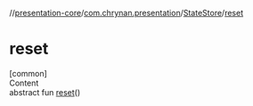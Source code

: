 //[presentation-core](../../../index.md)/[com.chrynan.presentation](../index.md)/[StateStore](index.md)/[reset](reset.md)



# reset  
[common]  
Content  
abstract fun [reset](reset.md)()  



